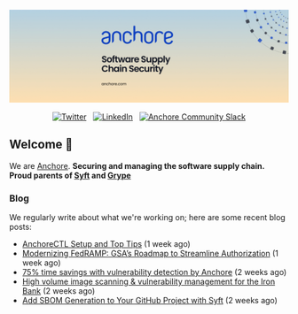 <p align="center">
  <a href="https://anchore.com" target="_blank"><img src="https://raw.githubusercontent.com/anchore/.github/main/.github/banner.jpg"></a>
</p>
<p align="center">
  &nbsp;<a href="https://twitter.com/anchore" target="_blank"><img alt="Twitter" src="https://img.shields.io/badge/Twitter-303030?style=for-the-badge&logo=x&logoColor=%23ffffff"></a>&nbsp;
  &nbsp;<a href="https://www.linkedin.com/company/anchore" target="_blank"><img alt="LinkedIn" src="https://img.shields.io/badge/LinkedIn-1667be?style=for-the-badge&logo=linkedin&logoColor=%23ffffff"></a>&nbsp;
  &nbsp;<a href="https://anchore.com/slack" target="_blank"><img alt="Anchore Community Slack" src="https://img.shields.io/badge/Slack-4A154B?style=for-the-badge&logo=slack&logoColor=white"></a>&nbsp;
</p>

## Welcome 👋

We are [Anchore](https://anchore.com/).
**Securing and managing the software supply chain. Proud parents of [Syft](https://github.com/anchore/syft) and [Grype](https://github.com/anchore/grype)**

### Blog 

We regularly write about what we're working on; here are some recent blog posts:


- [AnchoreCTL Setup and Top Tips](https://anchore.com/blog/anchorectl-setup-and-top-tips/) (1 week ago)
- [Modernizing FedRAMP: GSA’s Roadmap to Streamline Authorization](https://anchore.com/blog/fedramp-compliance-modernization-2024-update/) (1 week ago)
- [75% time savings with vulnerability detection by Anchore](https://anchore.com/case-studies/75-time-savings-with-vulnerability-detection-by-anchore/) (2 weeks ago)
- [High volume image scanning &amp; vulnerability management for the Iron Bank](https://anchore.com/case-studies/high-volume-image-scanning-and-vulnerability-management-for-the-iron-bank/) (2 weeks ago)
- [Add SBOM Generation to Your GitHub Project with Syft](https://anchore.com/blog/add-sbom-generation-to-your-github-project-with-syft/) (2 weeks ago)
